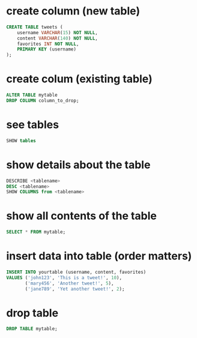 # create column (new table)

```sql
CREATE TABLE tweets (
    username VARCHAR(15) NOT NULL,
    content VARCHAR(140) NOT NULL,
    favorites INT NOT NULL,
    PRIMARY KEY (username)
);

```

# create colum (existing table)

```sql
ALTER TABLE mytable
DROP COLUMN column_to_drop;

```

# see tables

```sql
SHOW tables
```

# show details about the table

```sql
DESCRIBE <tablename>
DESC <tablename>
SHOW COLUMNS from <tablename>
```

# show all contents of the table

```sql
SELECT * FROM mytable;
```

# insert data into table (order matters)

```sql
INSERT INTO yourtable (username, content, favorites)
VALUES ('john123', 'This is a tweet!', 10),
       ('mary456', 'Another tweet!', 5),
       ('jane789', 'Yet another tweet!', 2);
```

# drop table

```sql
DROP TABLE mytable;

```
